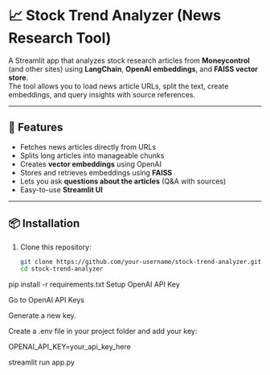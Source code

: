# 📈 Stock Trend Analyzer (News Research Tool)

A Streamlit app that analyzes stock research articles from **Moneycontrol** (and other sites) using **LangChain**, **OpenAI embeddings**, and **FAISS vector store**.  
The tool allows you to load news article URLs, split the text, create embeddings, and query insights with source references.  

---

## 🚀 Features
- Fetches news articles directly from URLs  
- Splits long articles into manageable chunks  
- Creates **vector embeddings** using OpenAI  
- Stores and retrieves embeddings using **FAISS**  
- Lets you ask **questions about the articles** (Q&A with sources)  
- Easy-to-use **Streamlit UI**  

---

## 📦 Installation

1. Clone this repository:
   ```bash
   git clone https://github.com/your-username/stock-trend-analyzer.git
   cd stock-trend-analyzer
pip install -r requirements.txt
Setup OpenAI API Key

Go to OpenAI API Keys

Generate a new key.

Create a .env file in your project folder and add your key:

OPENAI_API_KEY=your_api_key_here


streamlit run app.py
